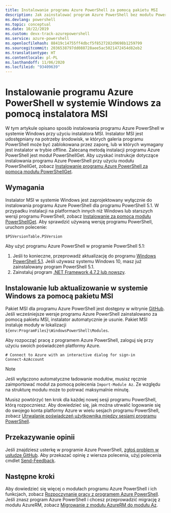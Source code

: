 ```yaml
---
title: Instalowanie programu Azure PowerShell za pomocą pakietu MSI
description: Jak zainstalować program Azure PowerShell bez modułu PowerShellGet za pomocą instalatora MSI
ms.devlang: powershell
ms.topic: conceptual
ms.date: 10/22/2019
ms.custom: devx-track-azurepowershell
ms.service: azure-powershell
ms.openlocfilehash: 88419c14755ff4dbcf5f8527282d9698b1259799
ms.sourcegitcommit: 2036538797dd088728aee5ac5021472454d82eb2
ms.translationtype: HT
ms.contentlocale: pl-PL
ms.lasthandoff: 11/06/2020
ms.locfileid: "93409639"
---
```

# <a name="install-azure-powershell-on-windows-with-msi"></a>Instalowanie programu Azure PowerShell w systemie Windows za pomocą instalatora MSI

W tym artykule opisano sposób instalowania programu Azure PowerShell w systemie Windows przy użyciu instalatora MSI. Instalator MSI jest udostępniany na potrzeby środowisk, w których galeria programu PowerShell może być zablokowana przez zaporę, lub w których wymagany jest instalator w trybie offline. Zalecaną metodą instalacji programu Azure PowerShell jest moduł PowerShellGet. Aby uzyskać instrukcje dotyczące instalowania programu Azure PowerShell przy użyciu modułu PowerShellGet, zobacz [Instalowanie programu Azure PowerShell za pomocą modułu PowerShellGet](install-az-ps.md).

## <a name="requirements"></a>Wymagania

Instalator MSI w systemie Windows jest zaprojektowany wyłącznie do instalowania programu Azure PowerShell dla programu PowerShell 5.1. W przypadku instalacji na platformach innych niż Windows lub starszych wersji programu PowerShell, zobacz [Instalowanie za pomocą modułu PowerShellGet](install-az-ps.md). Aby sprawdzić używaną wersję programu PowerShell, uruchom polecenie:

```powershell-interactive
$PSVersionTable.PSVersion
```

Aby użyć programu Azure PowerShell w programie PowerShell 5.1:

1. Jeśli to konieczne, przeprowadź aktualizację do programu [Windows PowerShell 5.1](/powershell/scripting/windows-powershell/install/installing-windows-powershell#upgrading-existing-windows-powershell). Jeśli używasz systemu Windows 10, masz już zainstalowany program PowerShell 5.1.
2. Zainstaluj program [.NET Framework 4.7.2 lub nowszy](/dotnet/framework/install).

## <a name="install-or-update-on-windows-using-the-msi-package"></a>Instalowanie lub aktualizowanie w systemie Windows za pomocą pakietu MSI

Pakiet MSI dla programu Azure PowerShell jest dostępny w witrynie [GitHub](https://github.com/Azure/azure-powershell/releases/tag/v2.8.0-October2019). Jeśli wcześniejsze wersje programu Azure PowerShell zainstalowano za pomocą pakietu MSI, instalator automatycznie je usunie. Pakiet MSI instaluje moduły w lokalizacji `${env:ProgramFiles}\WindowsPowerShell\Modules`.

Aby rozpocząć pracę z programem Azure PowerShell, zaloguj się przy użyciu swoich poświadczeń platformy Azure.

```powershell-interactive
# Connect to Azure with an interactive dialog for sign-in
Connect-AzAccount
```

> [!NOTE]
> Jeśli wyłączono automatyczne ładowanie modułów, musisz ręcznie zaimportować moduł za pomocą polecenia `Import-Module Az`. Ze względu na strukturę modułu może to potrwać maksymalnie minutę.

Musisz powtórzyć ten krok dla każdej nowej sesji programu PowerShell, którą rozpoczniesz. Aby dowiedzieć się, jak można utrwalić logowanie się do swojego konta platformy Azure w wielu sesjach programu PowerShell, zobacz [Utrwalanie poświadczeń użytkownika między sesjami programu PowerShell](context-persistence.md).

## <a name="provide-feedback"></a>Przekazywanie opinii

Jeśli znajdziesz usterkę w programie Azure PowerShell, [zgłoś problem w usłudze GitHub](https://github.com/Azure/azure-powershell/issues). Aby przekazać opinię z wiersza polecenia, użyj polecenia cmdlet [Send-Feedback](/powershell/module/az.accounts/send-feedback).

## <a name="next-steps"></a>Następne kroki

Aby dowiedzieć się więcej o modułach programu Azure PowerShell i ich funkcjach, zobacz [Rozpoczynanie pracy z programem Azure PowerShell](get-started-azureps.md). Jeśli znasz program Azure PowerShell i chcesz przeprowadzić migrację z modułu AzureRM, zobacz [Migrowanie z modułu AzureRM do modułu Az](migrate-from-azurerm-to-az.md).
